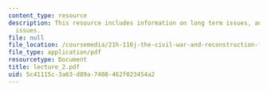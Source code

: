 ```yaml
---
content_type: resource
description: This resource includes information on long term issues, and near term
  issues.
file: null
file_location: /coursemedia/21h-116j-the-civil-war-and-reconstruction-fall-2005/5c41115c3a63d89a7408462f023454a2_lecture_2.pdf
file_type: application/pdf
resourcetype: Document
title: lecture_2.pdf
uid: 5c41115c-3a63-d89a-7408-462f023454a2
---
```

